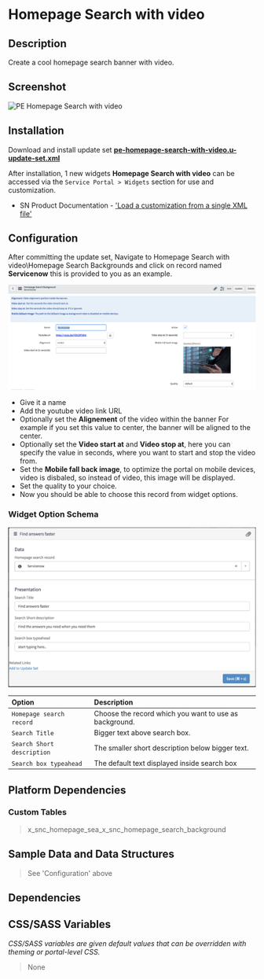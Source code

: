 # Homepage Search with video

## Description

Create a cool homepage search banner with video.

## Screenshot

![PE Homepage Search with video](../images/pe-homepage-search-with-video.gif)



## Installation

Download and install update set **[pe-homepage-search-with-video.u-update-set.xml](https://github.com/platform-experience/serviceportal-widget-library/blob/master/pe-homepage-search-with-video/pe-homepage-search-with-video.u-update-set.xml)**



After installation, 1 new widgets **Homepage Search with video** can be accessed via the `Service Portal > Widgets` section for use and customization.

* SN Product Documentation - ['Load a customization from a single XML file'](https://docs.servicenow.com/bundle/kingston-application-development/page/build/system-update-sets/task/t_SaveAnUpdateSetAsAnXMLFile.html)

## Configuration


After committing the update set, Navigate to Homepage Search with video\Homepage Search Backgrounds and click on record named **Servicenow** this is provided to you as an example.

![PE Homepage Search with video](../images/pe-homepage-search-with-video-setup.png)


* Give it a name
* Add the youtube video link URL
* Optionally set the **Alignement** of the video within the banner For example if you set this value to center, the banner will be aligned to the center.
* Optionally set the **Video start at** and **Video stop at**, here you can specify the value in seconds, where you want to start and stop the video from.
* Set the **Mobile fall back image**, to optimize the portal on mobile devices, video is disbaled, so instead of video, this image will be displayed.
* Set the quality to your choice.
* Now you should be able to choose this record from widget options.


### Widget Option Schema

![PE Homepage Search with video](../images/pe-homepage-search-with-video-widgetoptions.png)


| Option | Description |
| :--- | :--- |
| `Homepage search record` | Choose the record which you want to use as background. |
| `Search Title` | Bigger text above search box. |
| `Search Short description` | The smaller short description below bigger text. |
| `Search box typeahead` | The default text displayed inside search box |



## Platform Dependencies

### Custom Tables

> x_snc_homepage_sea_x_snc_homepage_search_background

## Sample Data and Data Structures

> See 'Configuration' above

## Dependencies

## CSS/SASS Variables
_CSS/SASS variables are given default values that can be overridden with theming or portal-level CSS._
> None

